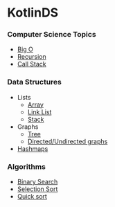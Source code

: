 # KotlinDS

### Computer Science Topics
- [Big O](src/main/kotlin/computersciencetopics/bigonotation)
- [Recursion](src/main/kotlin/computersciencetopics/recursion)
- [Call Stack](src/main/kotlin/computersciencetopics/callstack)

### Data Structures
- Lists
  - [Array](src/main/kotlin/datastructures/lists/array/readme.md)
  - [Link List](src/main/kotlin/datastructures/lists/linklist/readme.md)
  - [Stack](src/main/kotlin/datastructures/lists/stack/readme.md)
- Graphs
  - [Tree](src/main/kotlin/datastructures/graph/tree/readme.md)
  - [Directed/Undirected graphs](src/main/kotlin/datastructures/graph/udgraphs/readme.md)
 - [Hashmaps](src/main/kotlin/datastructures/hashmap/readme.md)

### Algorithms
- [Binary Search](src/main/kotlin/algorithms/binarysearch)
- [Selection Sort](src/main/kotlin/algorithms/selectionsort)
- [Quick sort](src/main/kotlin/algorithms/quicksort)
